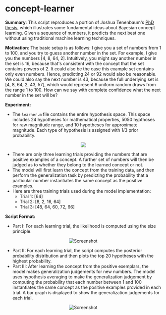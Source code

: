 # concept-learner
**Summary**: This script reproduces a portion of Joshua Tenenbaum's [PhD thesis](https://dspace.mit.edu/handle/1721.1/16714), which illustrates some fundamental ideas about Bayesian concept learning. Given a sequence of numbers, it predicts the next best one without using traditional machine learning techniques. 

**Motivation**:  The basic setup is as follows: I give you a set of numbers from 1 to 100, and you try to guess another number in the set. For example, I give you the numbers [4, 8, 64, 2]. Intuitively, you might say another number in the set is 16, because that's consistent with the concept that the set contains powers of 2. It could also be the case this example set contains only even numbers. Hence, predicting 24 or 92 would also be reasonable. We could also say the next number is 43, because the full underlying set is [4, 8, 64, 2, 43, 57], which would represent 6 uniform random draws from the range 1 to 100. How can we say with complete confidence what the next number in the set will be?

**Experiment:**
- The `learner.m` file contains the entire hypothesis space. This space includes 24 hypotheses for mathematical properties, 5050 hypthoses for raw magnitude range, and 10 hypotheses for approximate magnitude. Each type of hypothesis is assigned with 1/3 prior probability.
<p align="center">
  <img src="https://github.com/jkovinsky/number-game/assets/108347901/c5fde537-e1ac-4857-97b5-7da73d9ba2ce">
</p>

- There are only three learning trials providing the numbers that are positive examples of a concept. A further set of numbers will then be judged as to whether they belong to the learned concept or not.
- The model will first learn the concept from the training data, and then perform the generalization task by predicting the probability that a particular number instantiates the same concept as the positive examples.
- Here are three training trials used during the model implementation:
  - Trial 1: [64]
  - Trial 2: [8, 2, 16, 64]
  - Trial 3: [48, 64, 60, 72, 66]

**Script Format:**
- Part I: For each learning trial, the likelihood is computed using the size principle.
<p align="center">
    <img src="https://github.com/jkovinsky/number-game/assets/108347901/7b3a231c-e8e9-4fa2-b95e-4eb0206c722e" alt="Screenshot">
</p>

- Part II: For each learning trial, the script computes the posterior probability distribution and then plots the top 20 hypotheses with the highest probability.
- Part III: After learning the concept from the positive exemplars, the model makes generalization judgements for new numbers. The model uses hypothesis averaging to make the generalization judgement by computing the probability that each number between 1 and 100 instantiates the same concept as the positive examples provided in each trial. A bar graph is displayed to show the generalization judgements for each trial.
<p align="center">
  <img src="https://github.com/jkovinsky/number-game/assets/108347901/c2182836-ab4e-45ea-a5bd-88ac888d752d"
alt="Screenshot">
</p>
